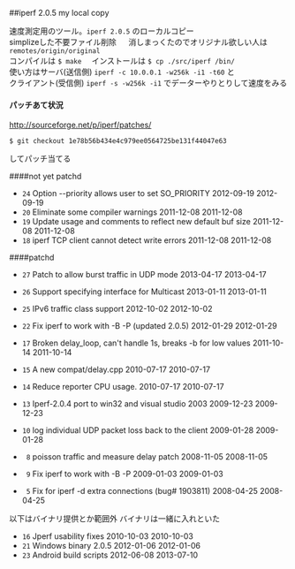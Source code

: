 ##iperf 2.0.5 my local copy

速度測定用のツール。`iperf 2.0.5` のローカルコピー   
simplizeした不要ファイル削除  　 消しまっくたのでオリジナル欲しい人は`remotes/origin/original`    
コンパイルは `$ make  ` インストールは ` $ cp ./src/iperf /bin/  `  
使い方はサーバ(送信側) `iperf -c 10.0.0.1 -w256k -i1 -t60`   と  
クライアント(受信側) `iperf -s -w256k -i1` でデーターやりとりして速度をみる   

#### パッチあて状況

http://sourceforge.net/p/iperf/patches/  

    $ git checkout 1e78b56b434e4c979ee0564725be131f44047e63   

してパッチ当てる

####not yet patchd

* `24` Option --priority allows user to set SO_PRIORITY                  2012-09-19  2012-09-19  
* `20` Eliminate some compiler warnings                                  2011-12-08  2011-12-08  
* `19` Update usage and comments to reflect new default buf size         2011-12-08  2011-12-08  
* `18` iperf TCP client cannot detect write errors                       2011-12-08  2011-12-08  

####patchd

* `27` Patch to allow burst traffic in UDP mode                          2013-04-17  2013-04-17  
* `26` Support specifying interface for Multicast                        2013-01-11  2013-01-11  
* `25` IPv6 traffic class support                                        2012-10-02  2012-10-02  
* `22` Fix iperf to work with -B -P (updated 2.0.5)                      2012-01-29  2012-01-29  
* `17` Broken delay_loop, can't handle 1s, breaks -b for low values      2011-10-14  2011-10-14  
* `15` A new compat/​delay.cpp                                           2010-07-17  2010-07-17  
* `14` Reduce reporter CPU usage.                                        2010-07-17  2010-07-17  
* `13` Iperf-2.0.4 port to win32 and visual studio 2003                  2009-12-23  2009-12-23  

* `10` log individual UDP packet loss back to the client                 2009-01-28  2009-01-28  
* ` 8` poisson traffic and measure delay patch                           2008-11-05  2008-11-05  
* ` 9` Fix iperf to work with -B -P                                      2009-01-03  2009-01-03  
* ` 5` Fix for iperf -d extra connections (bug# 1903811)                 2008-04-25  2008-04-25  

以下はバイナリ提供とか範囲外 バイナリは一緒に入れといた  

* `16`    Jperf usability fixes                                          2010-10-03  2010-10-03  
* `21`    Windows binary 2.0.5                                           2012-01-06  2012-01-06  
* `23`    Android build scripts                                          2012-06-08  2013-07-10  

